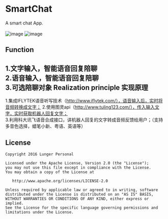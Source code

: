 SmartChat
=======  
A smart chat App.   
<br>
![image](https://github.com/lungerWang/SmartChat/blob/9683cc2540c89261ebf20e333468304305e1260c/pic1.jpg) 
![image](https://github.com/lungerWang/SmartChat/blob/9683cc2540c89261ebf20e333468304305e1260c/pic2.jpg)   


Function
--------
1.文字输入，智能语音回复陪聊  
2.语音输入，智能语音回复陪聊  
3.可选陪聊对象
Realization principle 实现原理
--------
1.集成IFLYTEK语音听写技术（http://www.iflytek.com/），语音输入后，实时将音频转换成文字；
2.使用图灵api（http://www.tuling123.com/），传入输入文字，实时获取机器人回复文字；  
3.利用科大讯飞语音合成接口，讲机器人回复的文字转成音频反馈给用户；（支持多音色选择，蜡笔小新、粤语、英语等）  


License
--------

    Copyright 2016 Lunger Personal

    Licensed under the Apache License, Version 2.0 (the "License");
    you may not use this file except in compliance with the License.
    You may obtain a copy of the License at

       http://www.apache.org/licenses/LICENSE-2.0

    Unless required by applicable law or agreed to in writing, software
    distributed under the License is distributed on an "AS IS" BASIS,
    WITHOUT WARRANTIES OR CONDITIONS OF ANY KIND, either express or implied.
    See the License for the specific language governing permissions and
    limitations under the License.
